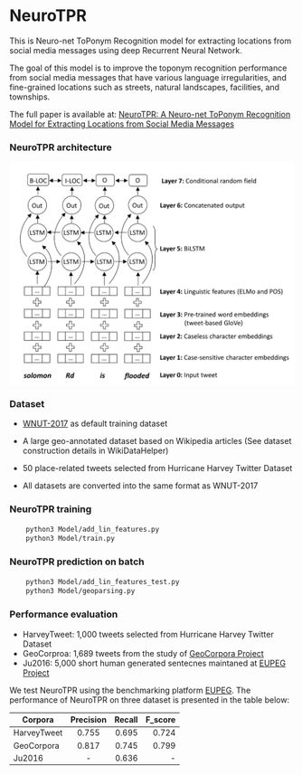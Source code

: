 # NeuroTPR
This is Neuro-net ToPonym Recognition model for extracting locations from social media messages using deep Recurrent Neural Network. 

The goal of this model is to improve the toponym recognition performance from social media messages that have various
language irregularities, and fine-grained locations such as streets, natural landscapes, facilities, and townships.

The full paper is available at: [NeuroTPR: A Neuro-net ToPonym Recognition Model for Extracting Locations from Social Media Messages](https://geoai.geog.buffalo.edu/publications/)

### NeuroTPR architecture

<p align="center">
<img align="center" src="Model_on_paper.png" width="600" />
</p>

### Dataset

* [WNUT-2017](https://github.com/leondz/emerging_entities_17) as default training dataset

* A large geo-annotated dataset based on Wikipedia articles (See dataset construction details in WikiDataHelper)

* 50 place-related tweets selected from Hurricane Harvey Twitter Dataset

* All datasets are converted into the same format as WNUT-2017


### NeuroTPR training

```bash
    python3 Model/add_lin_features.py
    python3 Model/train.py
 ```

### NeuroTPR prediction on batch

```bash
    python3 Model/add_lin_features_test.py
    python3 Model/geoparsing.py
 ```

### Performance evaluation

* HarveyTweet: 1,000 tweets selected from Hurricane Harvey Twitter Dataset
* GeoCorproa:  1,689 tweets from the study of [GeoCorpora Project](https://github.com/geovista/GeoCorpora)
* Ju2016: 5,000 short human generated sentecnes maintaned at [EUPEG Project](https://github.com/geoai-lab/EUPEG/tree/master/corpora/Ju2016)

We test NeuroTPR using the benchmarking platform [EUPEG](https://github.com/geoai-lab/EUPEG). The performance of NeuroTPR on three dataset is presented in the table below:

|   Corpora   |  Precision |  Recall   |   F_score  |
|-------------|:----------:|----------:|-----------:|
| HarveyTweet |    0.755   |   0.695   |	0.724	|
|  GeoCorpora |    0.817   |   0.745   |	0.799	|
|    Ju2016   | 	 -	   |   0.636   |	  - 	|
